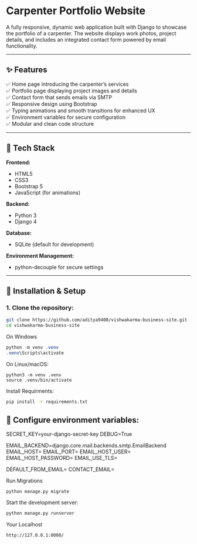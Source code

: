 # Carpenter Portfolio Website

A fully responsive, dynamic web application built with Django to showcase the portfolio of a carpenter. The website displays work photos, project details, and includes an integrated contact form powered by email functionality.

---

## ✨ Features

✅ Home page introducing the carpenter’s services  
✅ Portfolio page displaying project images and details  
✅ Contact form that sends emails via SMTP  
✅ Responsive design using Bootstrap  
✅ Typing animations and smooth transitions for enhanced UX  
✅ Environment variables for secure configuration  
✅ Modular and clean code structure

---

## 🚀 Tech Stack

**Frontend:**

- HTML5
- CSS3
- Bootstrap 5
- JavaScript (for animations)

**Backend:**

- Python 3
- Django 4

**Database:**

- SQLite (default for development)

**Environment Management:**

- python-decouple for secure settings

---

## 🔧 Installation & Setup

### 1. Clone the repository:

```bash
git clone https://github.com/aditya9408/vishwakarma-business-site.git
cd vishwakarma-business-site

```
On Windows
```powershell
python -m venv .venv
.venv\Scripts\activate
```
On Linux/macOS:
```
python3 -m venv .venv
source .venv/bin/activate
```

Install Requirments:
```bash
pip install -r requirements.txt
```

## 🔧 Configure environment variables:

SECRET_KEY=your-django-secret-key
DEBUG=True

EMAIL_BACKEND=django.core.mail.backends.smtp.EmailBackend
EMAIL_HOST=
EMAIL_PORT=
EMAIL_HOST_USER=
EMAIL_HOST_PASSWORD=
EMAIL_USE_TLS=

DEFAULT_FROM_EMAIL=
CONTACT_EMAIL=

Run Migrations
```
python manage.py migrate
```

  Start the development server:
```bash
python manage.py runserver
```

Your Localhost 
```
http://127.0.0.1:8000/
```



